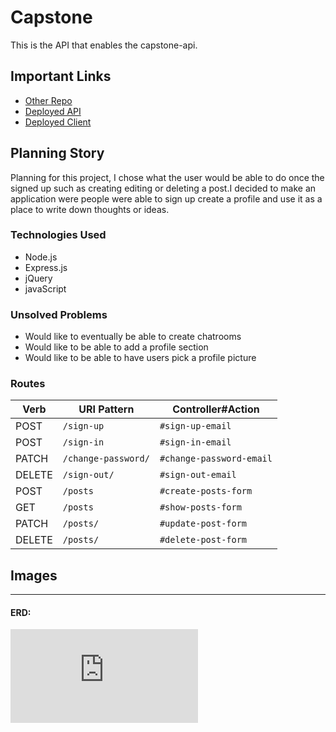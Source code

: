 # Capstone

This is the API that enables the capstone-api.

## Important Links

- [Other Repo](https://github.com/ruizdotcom/capstone-client)
- [Deployed API](https://obscure-bayou-34723.herokuapp.com/)
- [Deployed Client](https://ruizdotcom.github.io/capstone-client/)

## Planning Story

Planning for this project, I chose what the user would be able to do once the signed up such as creating editing or deleting a post.I decided to make an application were people were able to sign up create a profile and use it as a place to write down thoughts or ideas.

### Technologies Used

- Node.js
- Express.js
- jQuery
- javaScript

### Unsolved Problems

- Would like to eventually be able to create chatrooms
- Would like to be able to add a profile section
- Would like to be able to have users pick a profile picture

### Routes

| Verb   | URI Pattern            | Controller#Action      |
|--------|------------------------|------------------------|
| POST   | `/sign-up`             | `#sign-up-email`         |
| POST   | `/sign-in`             | `#sign-in-email`         |
| PATCH  | `/change-password/`    | `#change-password-email`       |
| DELETE | `/sign-out/`           | `#sign-out-email`        |
| POST   | `/posts`             | `#create-posts-form`         |
| GET   | `/posts`             | `#show-posts-form`         |
| PATCH  | `/posts/`   | `#update-post-form`       |
| DELETE | `/posts/`           | `#delete-post-form`        |

## Images

---

#### ERD:
![ERD](https://git.generalassemb.ly/ga-wdi-boston/capstone-project/files/3729/ERD.project.4.1.pdf)
